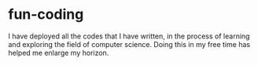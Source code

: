 # fun-coding
I have deployed all the codes that I have written, in the process of learning and exploring the field of computer science. Doing this in my free time has helped me enlarge my horizon.
